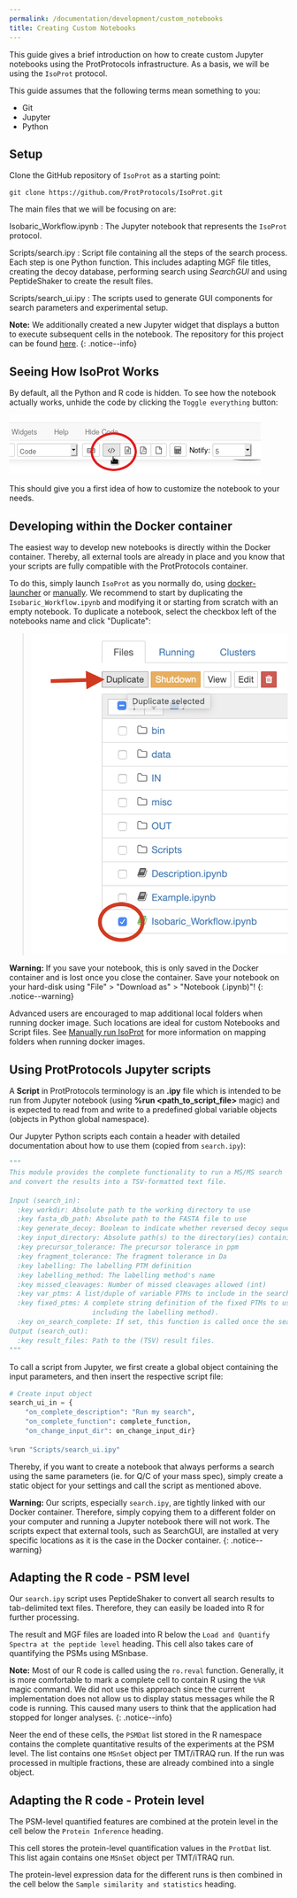```yaml
---
permalink: /documentation/development/custom_notebooks
title: Creating Custom Notebooks
---
```


This guide gives a brief introduction on how to create custom Jupyter notebooks using the ProtProtocols infrastructure. As a basis, we will be using the `IsoProt` protocol. 

This guide assumes that the following terms mean something to you:

  * Git
  * Jupyter
  * Python

## Setup

Clone the GitHub repository of `IsoProt` as a starting point:

```
git clone https://github.com/ProtProtocols/IsoProt.git
```

The main files that we will be focusing on are:

Isobaric_Workflow.ipynb
: The Jupyter notebook that represents the `IsoProt` protocol.

Scripts/search.ipy
: Script file containing all the steps of the search process. Each step is one Python function. This includes adapting MGF file titles, creating the decoy database, performing search using *SearchGUI* and using PeptideShaker to create the result files.

Scripts/search_ui.ipy
: The scripts used to generate GUI components for search parameters and experimental setup.

**Note:** We additionally created a new Jupyter widget that displays a button to execute subsequent cells in the notebook. The repository for this project can be found [here](https://github.com/ProtProtocols/jupyter-button_execute).
{: .notice--info}

## Seeing How IsoProt Works


By default, all the Python and R code is hidden. To see how the notebook actually works, unhide the code by clicking the `Toggle everything` button:

![Jupyter toggle button](/assets/images/jupyter_toggle_button.png)

This should give you a first idea of how to customize the notebook to your needs.

## Developing within the Docker container

The easiest way to develop new notebooks is directly within the Docker container. Thereby, all external tools are already in place and you know that your scripts are fully compatible with the ProtProtocols container.

To do this, simply launch `IsoProt` as you normally do, using [docker-launcher](/documentation/docker_launcher) or [manually](/documentation/isoprot_manual).
We recommend to start by duplicating the `Isobaric_Workflow.ipynb` and modifying it or starting from scratch with an empty notebook. To duplicate a notebook, select the checkbox left of the notebooks name and click "Duplicate":

> ![Duplicate existing Jupyter notebook](/assets/images/jupyter_duplicate_notebook.png)


**Warning:** If you save your notebook, this is only saved in the Docker container and is lost once you close the container. Save your notebook on your hard-disk using "File" > "Download as" > "Notebook (.ipynb)"!
{: .notice--warning} 

Advanced users are encouraged to map additional local folders when running docker image. Such locations are ideal for custom Notebooks and Script files.
See [Manually run IsoProt](/documentation/isoprot_manual)  for more information on mapping folders when running docker images.


## Using ProtProtocols Jupyter scripts

A **Script** in ProtProtocols terminology is an **.ipy** file which is intended to be run from Jupyter notebook (using **%run <path_to_script_file>** magic) and
is expected to read from and write to a predefined global variable objects (objects in Python global namespace).

Our Jupyter Python scripts each contain a header with detailed documentation about how to use them (copied from `search.ipy`):

```python
"""
This module provides the complete functionality to run a MS/MS search
and convert the results into a TSV-formatted text file.

Input (search_in):
  :key workdir: Absolute path to the working directory to use
  :key fasta_db_path: Absolute path to the FASTA file to use
  :key generate_decoy: Boolean to indicate whether reversed decoy sequences should be generated.
  :key input_directory: Absolute path(s) to the directory(ies) containing the MS/MS spectra files (in MGF format)
  :key precursor_tolerance: The precursor tolerance in ppm
  :key fragment_tolerance: The fragment tolerance in Da
  :key labelling: The labelling PTM definition
  :key labelling_method: The labelling method's name
  :key missed_cleavages: Number of missed cleavages allowed (int)
  :key var_ptms: A list/duple of variable PTMs to include in the search
  :key fixed_ptms: A complete string definition of the fixed PTMs to use (not
                     including the labelling method).
  :key on_search_complete: If set, this function is called once the search is complete.
Output (search_out):
  :key result_files: Path to the (TSV) result files.
"""
```

To call a script from Jupyter, we first create a global object containing the input parameters, and then insert the respective script file:

```python
# Create input object
search_ui_in = {
	"on_complete_description": "Run my search", 
	"on_complete_function": complete_function,
    "on_change_input_dir": on_change_input_dir}

%run "Scripts/search_ui.ipy"
```

Thereby, if you want to create a notebook that always performs a search using the same parameters (ie. for Q/C of your mass spec), simply create a static object for your settings and call the script as mentioned above.

**Warning:** Our scripts, especially `search.ipy`, are tightly linked with our Docker container. Therefore, simply copying them to a different folder on your computer and running a Jupyter notebook there will not work. The scripts expect that external tools, such as SearchGUI, are installed at very specific locations as it is the case in the Docker container.
{: .notice--warning}

## Adapting the R code - PSM level

Our `search.ipy` script uses PeptideShaker to convert all search results to tab-delimited text files. Therefore, they can easily be loaded into R for further processing.

The result and MGF files are loaded into R below the `Load and Quantify Spectra at the peptide level` heading. This cell also takes care of quantifying the PSMs using MSnbase. 

**Note:** Most of our R code is called using the `ro.reval` function. Generally, it is more comfortable to mark a complete cell to contain R using the `%%R` magic command. We did not use this approach since the current implementation does not allow us to display status messages while the R code is running. This caused many users to think that the application had stopped for longer analyses.
{: .notice--info}

Neer the end of these cells, the `PSMDat` list stored in the R namespace contains the complete quantitative results of the experiments at the PSM level. The list contains one `MSnSet` object per TMT/iTRAQ run. If the run was processed in multiple fractions, these are already combined into a single object.

## Adapting the R code - Protein level

The PSM-level quantified features are combined at the protein level in the cell below the `Protein Inference` heading. 

This cell stores the protein-level quantification values in the `ProtDat` list. This list again contains one `MSnSet` object per TMT/iTRAQ run.

The protein-level expression data for the different runs is then combined in the cell below the `Sample similarity and statistics` heading.
